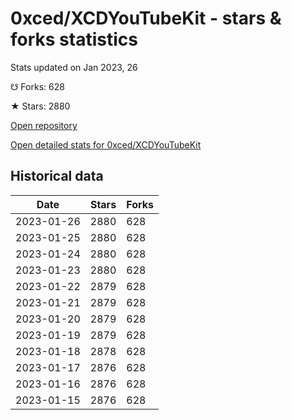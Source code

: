 # 0xced/XCDYouTubeKit - stars & forks statistics

Stats updated on Jan 2023, 26

☋ Forks: 628

★ Stars: 2880

[Open repository](https://github.com/0xced/XCDYouTubeKit)

[Open detailed stats for 0xced/XCDYouTubeKit](https://reviewgithub.com/rep/0xced/XCDYouTubeKit)

## Historical data
| Date | Stars | Forks |
|------|-------|-------|
| 2023-01-26 | 2880 | 628 | 
| 2023-01-25 | 2880 | 628 | 
| 2023-01-24 | 2880 | 628 | 
| 2023-01-23 | 2880 | 628 | 
| 2023-01-22 | 2879 | 628 | 
| 2023-01-21 | 2879 | 628 | 
| 2023-01-20 | 2879 | 628 | 
| 2023-01-19 | 2879 | 628 | 
| 2023-01-18 | 2878 | 628 | 
| 2023-01-17 | 2876 | 628 | 
| 2023-01-16 | 2876 | 628 | 
| 2023-01-15 | 2876 | 628 | 

